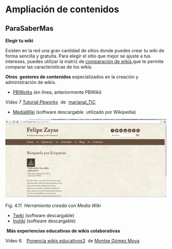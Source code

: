 # Ampliación de contenidos

## ParaSaberMas

**Elegir tu wiki**

Existen en la red una gran cantidad de sitios donde puedes crear tu wiki de forma sencilla y gratuita. Para elegir el sitio que mejor se ajuste a tus intereses, puedes utilizar la matriz de [comparación de wikis](http://www.wikimatrix.org/),que te permite comparar las características de los wikis.

**Otros  gestores de contenidos** especializados en la creación y administración de wikis.

*   [PBWorks](http://pbworks.com/) (en línea, anteriormente PBWiki)

Vídeo 7 [Tutorial Pbworks](https://www.slideshare.net/marianal_TIC/tutorial-pbworks "Tutorial Pbworks")  de  [marianal_TIC](http://www.slideshare.net/marianal_TIC)

*   [MediaWiki](http://www.mediawiki.org/wiki/MediaWiki/es) (software descargable  utilizado por Wikipedia)


![Recurso creado con mediaWiki](img/mediawiki.png "Recurso creado con mediaWiki")


Fig. 4.11  _Herramienta creada con Media Wiki_

*   [Twiki](http://www.twiki.org/) (software descargable)
*   [Instiki](http://www.instiki.org/) (software descargable)

 **Más experiencias educativas de wikis colaborativas**

Vídeo 6.   [Ponencia wikis educativos3](https://www.slideshare.net/montsegomezmoya/ponencia-wikis-educativos3 "Ponencia wikis educativos3")  de [Montse Gómez Moya](http://www.slideshare.net/montsegomezmoya)

